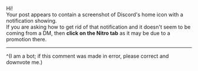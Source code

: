 Hi!  
Your post appears to contain a screenshot of Discord's home icon with a notification showing.  
If you are asking how to get rid of that notification and it doesn't seem to be coming from a DM, then **click on the Nitro tab** as it may be due to a promotion there.

- - -

^(I am a bot; if this comment was made in error, please correct and downvote me.)

